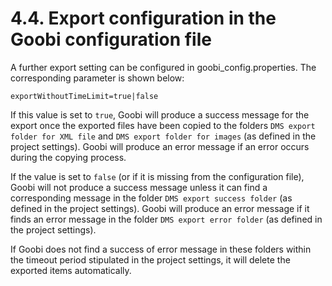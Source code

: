 # 4.4. Export configuration in the Goobi configuration file

A further export setting can be configured in goobi\_config.properties. The corresponding parameter is shown below:

```text
exportWithoutTimeLimit=true|false
```

If this value is set to `true`, Goobi will produce a success message for the export once the exported files have been copied to the folders `DMS export folder for XML file` and `DMS export folder for images` \(as defined in the project settings\). Goobi will produce an error message if an error occurs during the copying process.

If the value is set to `false` \(or if it is missing from the configuration file\), Goobi will not produce a success message unless it can find a corresponding message in the folder `DMS export success folder` \(as defined in the project settings\). Goobi will produce an error message if it finds an error message in the folder `DMS export error folder` \(as defined in the project settings\). 

If Goobi does not find a success of error message in these folders within the timeout period stipulated in the project settings, it will delete the exported items automatically.

